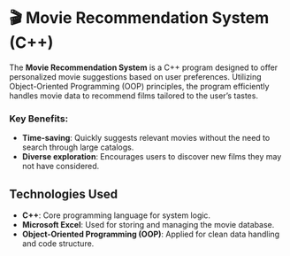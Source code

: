 # 🎬 Movie Recommendation System (C++)

The **Movie Recommendation System** is a C++ program designed to offer personalized movie suggestions based on user preferences. Utilizing Object-Oriented Programming (OOP) principles, the program efficiently handles movie data to recommend films tailored to the user’s tastes.

### Key Benefits:
- **Time-saving**: Quickly suggests relevant movies without the need to search through large catalogs.
- **Diverse exploration**: Encourages users to discover new films they may not have considered.

## Technologies Used
- **C++**: Core programming language for system logic.
- **Microsoft Excel**: Used for storing and managing the movie database.
- **Object-Oriented Programming (OOP)**: Applied for clean data handling and code structure.
